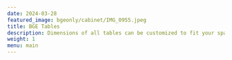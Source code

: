 ```yaml
---
date: 2024-03-28
featured_image: bgeonly/cabinet/IMG_0955.jpeg
title: BGE Tables
description: Dimensions of all tables can be customized to fit your space.
weight: 1
menu: main
---
```



<!-- ---
description: Exotic wildlife, pet kittens — and everything in between. Uncover the beauty of the animal kingdom through your screen.
featured_image: janis-ringli-UC1pzyJFyvs-unsplash.jpg
keywords: [Animals, Photos, Cats, Dogs]
title: Animals
weight: 1
menus: "main"
# list pages require at least one image to be displayed.
--- -->
